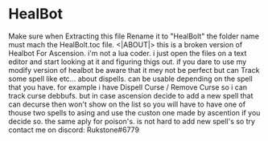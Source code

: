 # HealBot
<IMPORTANT>
 Make sure when Extracting this file Rename it to "HealBolt" the folder name must mach the HealBolt.toc file.
 <|ABOUT|>
this is a broken version of Healbot For Ascension. i'm not a lua coder. i just open the files on a text editor and start looking at it and figuring thigs out. if you dare to use my modify version of healbot be aware that it mey not be perfect but can Track some spell like <Power word shild> <Becon Of Light> <Renew> etc... about dispells. can be usable depending on the spell that you have. for example i have Dispell Curse / Remove Curse so i can track curse debbufs. but in case ascension decide to add a new spell that can decurse then won't show on the list so you will have to have one of thouse two spells to asing and use the custon one made by ascention if you decide so. the same aply for poison's. is not hard to add new spell's so try contact me on discord: Rukstone#6779
